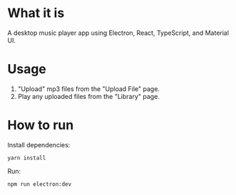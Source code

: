 # What it is
A desktop music player app using Electron, React, TypeScript, and Material UI.

# Usage
1. "Upload" mp3 files from the "Upload File" page.
2. Play any uploaded files from the "Library" page.

# How to run
Install dependencies:
```
yarn install
```
Run:
```
npm run electron:dev
```